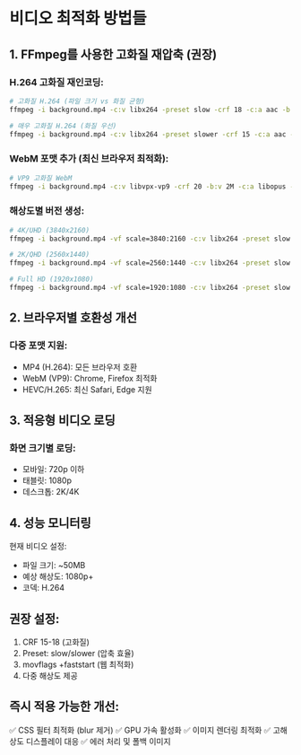 # 비디오 최적화 방법들

## 1. FFmpeg를 사용한 고화질 재압축 (권장)

### H.264 고화질 재인코딩:
```bash
# 고화질 H.264 (파일 크기 vs 화질 균형)
ffmpeg -i background.mp4 -c:v libx264 -preset slow -crf 18 -c:a aac -b:a 192k -movflags +faststart background_hq.mp4

# 매우 고화질 H.264 (화질 우선)
ffmpeg -i background.mp4 -c:v libx264 -preset slower -crf 15 -c:a aac -b:a 256k -movflags +faststart background_ultra.mp4
```

### WebM 포맷 추가 (최신 브라우저 최적화):
```bash
# VP9 고화질 WebM
ffmpeg -i background.mp4 -c:v libvpx-vp9 -crf 20 -b:v 2M -c:a libopus -b:a 192k -movflags +faststart background.webm
```

### 해상도별 버전 생성:
```bash
# 4K/UHD (3840x2160)
ffmpeg -i background.mp4 -vf scale=3840:2160 -c:v libx264 -preset slow -crf 18 background_4k.mp4

# 2K/QHD (2560x1440) 
ffmpeg -i background.mp4 -vf scale=2560:1440 -c:v libx264 -preset slow -crf 18 background_2k.mp4

# Full HD (1920x1080)
ffmpeg -i background.mp4 -vf scale=1920:1080 -c:v libx264 -preset slow -crf 18 background_1080p.mp4
```

## 2. 브라우저별 호환성 개선

### 다중 포맷 지원:
- MP4 (H.264): 모든 브라우저 호환
- WebM (VP9): Chrome, Firefox 최적화
- HEVC/H.265: 최신 Safari, Edge 지원

## 3. 적응형 비디오 로딩

### 화면 크기별 로딩:
- 모바일: 720p 이하
- 태블릿: 1080p
- 데스크톱: 2K/4K

## 4. 성능 모니터링

현재 비디오 설정:
- 파일 크기: ~50MB
- 예상 해상도: 1080p+
- 코덱: H.264

## 권장 설정:
1. CRF 15-18 (고화질)
2. Preset: slow/slower (압축 효율)
3. movflags +faststart (웹 최적화)
4. 다중 해상도 제공

## 즉시 적용 가능한 개선:
✅ CSS 필터 최적화 (blur 제거)
✅ GPU 가속 활성화
✅ 이미지 렌더링 최적화
✅ 고해상도 디스플레이 대응
✅ 에러 처리 및 폴백 이미지
